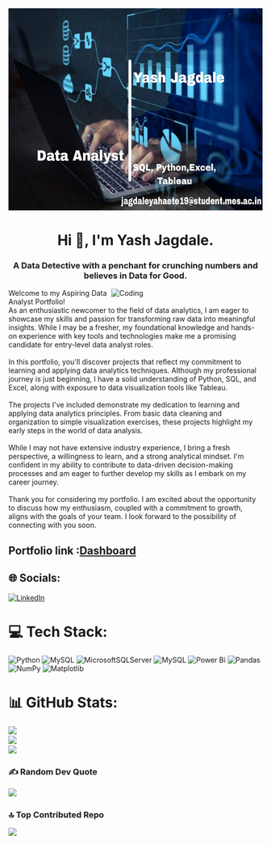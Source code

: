 <img src="Github Template.jpeg" width="840" height="400" allow="autoplay">
<h1 align="center">Hi 👋, I'm Yash Jagdale.</h1>
<h3 align="center">A Data Detective with a penchant for crunching numbers and believes in Data for Good.</h3>
<img align="right" alt="Coding" width="300" src="https://cdn.dribbble.com/users/2646423/screenshots/5507196/computer.gif">


Welcome to my Aspiring Data Analyst Portfolio!<br>As an enthusiastic newcomer to the field of data analytics, I am eager to showcase my skills and passion for transforming raw data into meaningful insights. While I may be a fresher, my foundational knowledge and hands-on experience with key tools and technologies make me a promising candidate for entry-level data analyst roles.<br><br>In this portfolio, you'll discover projects that reflect my commitment to learning and applying data analytics techniques. Although my professional journey is just beginning, I have a solid understanding of Python, SQL, and Excel, along with exposure to data visualization tools like Tableau.<br><br>The projects I've included demonstrate my dedication to learning and applying data analytics principles. From basic data cleaning and organization to simple visualization exercises, these projects highlight my early steps in the world of data analysis.<br><br>While I may not have extensive industry experience, I bring a fresh perspective, a willingness to learn, and a strong analytical mindset. I'm confident in my ability to contribute to data-driven decision-making processes and am eager to further develop my skills as I embark on my career journey.<br><br>Thank you for considering my portfolio. I am excited about the opportunity to discuss how my enthusiasm, coupled with a commitment to growth, aligns with the goals of your team. I look forward to the possibility of connecting with you soon.

## Portfolio link :**[Dashboard](https://github.com/yashjagdale0207/Yash_Jagdale_Data_Analyst_portfolio)**

## 🌐 Socials:
[![LinkedIn](https://img.shields.io/badge/LinkedIn-%230077B5.svg?logo=linkedin&logoColor=white)](https://linkedin.com/in/www.linkedin.com/in/yash-jagdale-data-analyst) 

# 💻 Tech Stack:
![Python](https://img.shields.io/badge/python-3670A0?style=for-the-badge&logo=python&logoColor=ffdd54) ![MySQL](https://img.shields.io/badge/mysql-%2300000f.svg?style=for-the-badge&logo=mysql&logoColor=white) ![MicrosoftSQLServer](https://img.shields.io/badge/Microsoft%20SQL%20Server-CC2927?style=for-the-badge&logo=microsoft%20sql%20server&logoColor=white) ![MySQL](https://img.shields.io/badge/mysql-%2300000f.svg?style=for-the-badge&logo=mysql&logoColor=white) ![Power Bi](https://img.shields.io/badge/power_bi-F2C811?style=for-the-badge&logo=powerbi&logoColor=black) ![Pandas](https://img.shields.io/badge/pandas-%23150458.svg?style=for-the-badge&logo=pandas&logoColor=white) ![NumPy](https://img.shields.io/badge/numpy-%23013243.svg?style=for-the-badge&logo=numpy&logoColor=white) ![Matplotlib](https://img.shields.io/badge/Matplotlib-%23ffffff.svg?style=for-the-badge&logo=Matplotlib&logoColor=black)
# 📊 GitHub Stats:
![](https://github-readme-stats.vercel.app/api?username=yashjagdale0207&theme=dark&hide_border=false&include_all_commits=false&count_private=false)<br/>
![](https://github-readme-streak-stats.herokuapp.com/?user=yashjagdale0207&theme=dark&hide_border=false)<br/>
![](https://github-readme-stats.vercel.app/api/top-langs/?username=yashjagdale0207&theme=dark&hide_border=false&include_all_commits=false&count_private=false&layout=compact)

### ✍️ Random Dev Quote
![](https://quotes-github-readme.vercel.app/api?type=horizontal&theme=radical)

### 🔝 Top Contributed Repo
![](https://github-contributor-stats.vercel.app/api?username=yashjagdale0207&limit=5&theme=dark&combine_all_yearly_contributions=true)

<!-- Proudly created with GPRM ( https://gprm.itsvg.in ) -->
